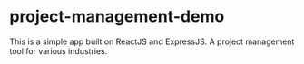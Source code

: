 # project-management-demo
This is a simple app built on ReactJS and ExpressJS. A project management tool for various industries. 
